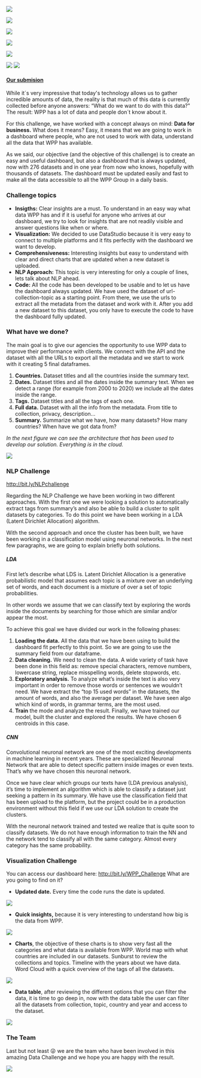![](http://digitalworldtrends.com/Data_Studio/Images/cover.jpg)

 ![](https://img.shields.io/badge/Company-WundermanThompson%20Spain-blue) 

 [![](https://img.shields.io/badge/Contact-Felipe_Moreno-blueviolet)](https://www.linkedin.com/in/felipe-moreno-padilla-94045450/?originalSubdomain=es "![](https://img.shields.io/badge/Contact-Felipe_Moreno-blueviolet)")
 
 [![](https://img.shields.io/badge/Contact-Javier_Carmona-blueviolet)](https://www.linkedin.com/in/javiercarmonag/ "![](https://img.shields.io/badge/Contact-Javier_Carmona-blueviolet)")
 

 ![](https://img.shields.io/badge/Python-v3.7-9cf) 

[![](https://img.shields.io/badge/View:-Data_Catalog_Challenge-orange)](https://datastudio.google.com/u/0/reporting/75971966-9d44-4e9c-984d-a57ca8d9ccfd/page/EDKcB "![](https://img.shields.io/badge/View:-Data_Catalog_Challenge-orange)")
[![](https://img.shields.io/badge/View:-NLP_Challenge-orange)](https://datastudio.google.com/u/0/reporting/75971966-9d44-4e9c-984d-a57ca8d9ccfd/page/fdbcB "![](https://img.shields.io/badge/View:-NLP_Challenge-orange)")


#### [Our submision ](http://bit.ly/WPP_Challenge)


While it´s very impressive that today's technology allows us to gather incredible amounts of data, the reality is that much of this data is currently collected before anyone answers: “What do we want to do with this data?" The result: WPP has a lot of data and people don´t know about it.

For this challenge, we have worked with a concept always on mind: **Data for business.** What does it means? Easy, it means that we are going to work in a dashboard where people, who are not used to work with data, understand all the data that WPP has available.

As we said, our objective (and the objective of this challenge) is to create an easy and useful dashboard, but also a dashboard that is always updated, now with 276 datasets and in one year from now who knows, hopefully with thousands of datasets. The dashboard must be updated easily and fast to make all the data accessible to all the WPP Group in a daily basis.

### Challenge topics

- **Insigths:** Clear insights are a must. To understand in an easy way what data WPP has and if it is useful for anyone who arrives at our dashboard, we try to look for insights that are not readily visible and answer questions like when or where.
- **Visualization:** We decided to use DataStudio because it is very easy to connect to multiple platforms and it fits perfectly with the dashboard we want to develop. 
- **Comprehensiveness:** Interesting insights but easy to understand with clear and direct charts that are updated when a new dataset is uploaded.
- **NLP Approach:** This topic is very interesting for only a couple of lines, lets talk about NLP ahead.
- **Code:** All the code has been developed to be usable and to let us have the dashboard always updated. We have used the dataset of url-collection-topic as a starting point. From there, we use the urls to extract all the metadata from the dataset and work with it. After you add a new dataset to this dataset, you only have to execute the code to have the dashboard fully updated. 

### What have we done? 
The main goal is to give our agencies the opportunity to use WPP data to improve their performance with clients.
We connect with the API and the dataset with all the URLs to export all the metadata and we start to work with it creating 5 final dataframes.
1. **Countries.** Dataset titles and all the countries inside the summary text.
2. **Dates.** Dataset titles and all the dates inside the summary text. When we detect a range (for example from 2000 to 2020) we include all the dates inside the range.
3. **Tags.** Dataset titles and all the tags of each one. 
4. **Full data.** Dataset with all the info from the metadata. From title to collection, privacy, description... 
5. **Summary.** Summarize what we have, how many datasets? How many countries? When have we got data from? 


_In the next figure we can see the architecture that has been used to develop our solution. Everything is in the cloud._

![](http://digitalworldtrends.com/Data_Studio/Images/008.jpg)

### NLP Challenge

http://bit.ly/NLPchallenge

Regarding the NLP Challenge we have been working in two different approaches. With the first one we were looking a solution to automatically extract tags from summary’s and also be able to build a cluster to split datasets by categories. To do this point we have been working in a LDA (Latent Dirichlet Allocation) algorithm. 

With the second approach and once the cluster has been built, we have been working in a classification model using neuronal networks. In the next few paragraphs, we are going to explain briefly both solutions. 

##### LDA  

First let’s describe what LDS is. Latent Dirichlet Allocation is a generative probabilistic model that assumes each topic is a mixture over an underlying set of words, and each document is a mixture of over a set of topic probabilities. 

In other words we assume that we can classify text by exploring the words inside the documents by searching for those which are similar and/or appear the most. 

To achieve this goal we have divided our work in the following phases: 

1. **Loading the data.** All the data that we have been using to build the dashboard fit perfectly to this point. So we are going to use the summary field from our dataframe. 
2. **Data cleaning.** We need to clean the data. A wide variety of task have been done in this field as: remove special characters, remove numbers, lowercase string, replace misspelling words, delete stopwords, etc. 
3. **Exploratory analysis.** To analyze what’s inside the text is also very important in order to remove those words or sentences we wouldn’t need. We have extract the “top 15 used words” in the datasets, the amount of words, and also the average per dataset. We have seen algo which kind of words, in grammar terms, are the most used. 
4. **Train** the mode and analyze the result. Finally, we have trained our model, built the cluster and explored the results. We have chosen 6 centroids in this case. 


##### CNN 

Convolutional neuronal network are one of the most exciting developments in machine learning in recent years. These are specialized Neuronal Network that are able to detect specific pattern inside images or even texts. That’s why we have chosen this neuronal network. 

Once we have clear which groups our texts have (LDA previous analysis), it’s time to implement an algorithm which is able to classify a dataset just seeking a pattern in its summary. We have use the classification field that has been upload to the platform, but the project could be in a production environment without this field if we use our LDA solution to create the clusters. 

With the neuronal network trained and tested we realize that is quite soon to classify datasets. We do not have enough information to train the NN and the network tend to classify all with the same category. Almost every category has the same probability.  

### Visualization Challenge

You can access our dashboard here: http://bit.ly/WPP_Challenge
What are you going to find on it? 
- **Updated date.** Every time the code runs the date is updated.  

![](http://digitalworldtrends.com/Data_Studio/Images/009.jpg)
- **Quick insights,** because it is very interesting to understand how big is the data from WPP. 

![](http://digitalworldtrends.com/Data_Studio/Images/001.jpg)
- **Charts**, the objective of these charts is to show very fast all the categories and what data is available from WPP.
World map with what countries are included in our datasets.
Sunburst to review the collections and topics.
Timeline with the years about we have data.
Word Cloud with a quick overview of the tags of all the datasets.

![](http://digitalworldtrends.com/Data_Studio/Images/003.jpg)

- **Data table**, after reviewing the different options that you can filter the data, it is time to go deep in, now with the data table the user can filter all the datasets from collection, topic, country and year and access to the dataset. 

![](http://digitalworldtrends.com/Data_Studio/Images/004.jpg)

### The Team

Last but not least :stuck_out_tongue_winking_eye: we are the team who have been involved in this amazing Data Challenge and we hope you are happy with the result.

![](http://digitalworldtrends.com/Data_Studio/Images/team.jpg)








